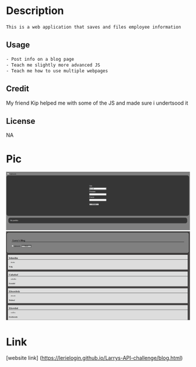 # Description
    
    This is a web application that saves and files employee information

## Usage

    - Post info on a blog page
    - Teach me slightly more advanced JS
    - Teach me how to use multiple webpages

## Credit

My friend Kip helped me with some of the JS and made sure i undertsood it


## License 

NA

# Pic

![image of website](assets/blog.PNG)
![image of website](assets/Blog1.PNG)

# Link
    
[website link] (https://lerielogin.github.io/Larrys-API-challenge/blog.html)
